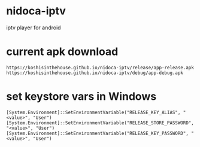 # nidoca-iptv
iptv player for android

# current apk download
    https://koshisinthehouse.github.io/nidoca-iptv/release/app-release.apk
    https://koshisinthehouse.github.io/nidoca-iptv/debug/app-debug.apk

# set keystore vars in Windows
    [System.Environment]::SetEnvironmentVariable("RELEASE_KEY_ALIAS", "<value>", "User")
    [System.Environment]::SetEnvironmentVariable("RELEASE_STORE_PASSWORD", "<value>", "User")
    [System.Environment]::SetEnvironmentVariable("RELEASE_KEY_PASSWORD", "<value>", "User")

